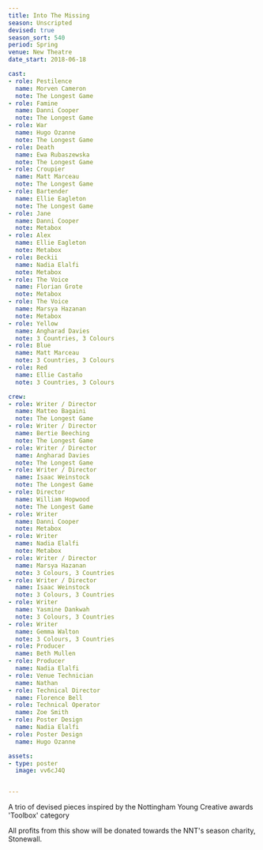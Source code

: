 ```yaml
---
title: Into The Missing
season: Unscripted
devised: true 
season_sort: 540
period: Spring
venue: New Theatre
date_start: 2018-06-18

cast:
- role: Pestilence
  name: Morven Cameron
  note: The Longest Game
- role: Famine
  name: Danni Cooper
  note: The Longest Game
- role: War
  name: Hugo Ozanne
  note: The Longest Game
- role: Death
  name: Ewa Rubaszewska
  note: The Longest Game
- role: Croupier
  name: Matt Marceau
  note: The Longest Game
- role: Bartender
  name: Ellie Eagleton
  note: The Longest Game
- role: Jane
  name: Danni Cooper
  note: Metabox
- role: Alex
  name: Ellie Eagleton
  note: Metabox
- role: Beckii
  name: Nadia Elalfi
  note: Metabox
- role: The Voice
  name: Florian Grote
  note: Metabox
- role: The Voice
  name: Marsya Hazanan
  note: Metabox
- role: Yellow
  name: Angharad Davies
  note: 3 Countries, 3 Colours
- role: Blue
  name: Matt Marceau
  note: 3 Countries, 3 Colours
- role: Red
  name: Ellie Castaño
  note: 3 Countries, 3 Colours

crew:
- role: Writer / Director
  name: Matteo Bagaini
  note: The Longest Game
- role: Writer / Director
  name: Bertie Beeching
  note: The Longest Game
- role: Writer / Director
  name: Angharad Davies
  note: The Longest Game
- role: Writer / Director
  name: Isaac Weinstock
  note: The Longest Game
- role: Director
  name: William Hopwood
  note: The Longest Game
- role: Writer
  name: Danni Cooper
  note: Metabox
- role: Writer
  name: Nadia Elalfi
  note: Metabox
- role: Writer / Director
  name: Marsya Hazanan
  note: 3 Colours, 3 Countries
- role: Writer / Director
  name: Isaac Weinstock
  note: 3 Colours, 3 Countries
- role: Writer
  name: Yasmine Dankwah
  note: 3 Colours, 3 Countries
- role: Writer
  name: Gemma Walton
  note: 3 Colours, 3 Countries
- role: Producer 
  name: Beth Mullen
- role: Producer 
  name: Nadia Elalfi
- role: Venue Technician
  name: Nathan
- role: Technical Director
  name: Florence Bell
- role: Technical Operator
  name: Zoe Smith
- role: Poster Design
  name: Nadia Elalfi
- role: Poster Design
  name: Hugo Ozanne

assets:
- type: poster
  image: vv6cJ4Q


---
```


A trio of devised pieces inspired by the Nottingham Young Creative awards 'Toolbox' category

All profits from this show will be donated towards the NNT's season charity, Stonewall.

